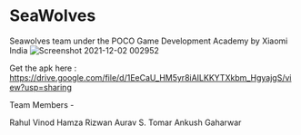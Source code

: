 # SeaWolves
Seawolves team under the POCO Game Development Academy by Xiaomi India
![Screenshot 2021-12-02 002952](https://user-images.githubusercontent.com/47893192/144296902-914b0421-72ce-4526-b683-b2f5192a418f.png)

Get the apk here : https://drive.google.com/file/d/1EeCaU_HM5yr8iAILKKYTXkbm_HgyajgS/view?usp=sharing

Team Members -

Rahul Vinod
Hamza Rizwan
Aurav S. Tomar
Ankush Gaharwar
